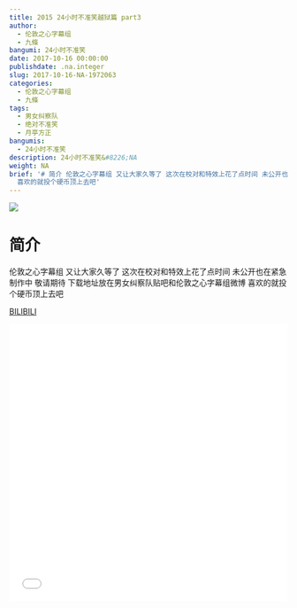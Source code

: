 ```yaml
---
title: 2015 24小时不准笑越狱篇 part3
author:
  - 伦敦之心字幕组
  - 九條
bangumi: 24小时不准笑
date: 2017-10-16 00:00:00
publishdate: .na.integer
slug: 2017-10-16-NA-1972063
categories:
  - 伦敦之心字幕组
  - 九條
tags:
  - 男女纠察队
  - 绝对不准笑
  - 月亭方正
bangumis:
  - 24小时不准笑
description: 24小时不准笑&#8226;NA
weight: NA
brief: '# 简介 伦敦之心字幕组 又让大家久等了 这次在校对和特效上花了点时间 未公开也在紧急制作中 敬请期待 下载地址放在男女纠察队贴吧和伦敦之心字幕组微博
  喜欢的就投个硬币顶上去吧'
---
```


![](https://i.imgur.com/rSljXpf.jpg)

# 简介  
伦敦之心字幕组 又让大家久等了 这次在校对和特效上花了点时间 未公开也在紧急制作中 敬请期待 下载地址放在男女纠察队贴吧和伦敦之心字幕组微博  喜欢的就投个硬币顶上去吧

  [BILIBILI](https://www.bilibili.com/video/av1972063/)


<div class="vcontainer">  <iframe class='video' src="//www.bilibili.com/blackboard/player.html?aid=1972063" width="100%" height="500" frameborder="0" allowfullscreen="allowfullscreen"></iframe></div>
